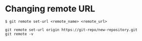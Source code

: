 # Changing remote URL

`$ git remote set-url <remote_name> <remote_url>`

``` terminal
git remote set-url origin https://git-repo/new-repository.git
git remote -v
```
